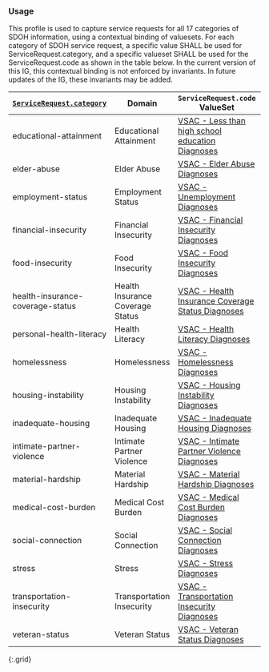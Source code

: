 

### Usage
This profile is used to capture service requests for all 17 categories of SDOH information, using a contextual binding of valuesets.
For each category of SDOH service request, a specific value SHALL be used for ServiceRequest.category, and a specific valueset SHALL be used for the ServiceRequest.code as shown in the table below.  In the current version of this IG, this contextual binding is not enforced by invariants.  In future updates of the IG, these invariants may be added.

| [`ServiceRequest.category`](ValueSet-SDOHCC-ValueSetSDOHCategory.html) | Domain | `ServiceRequest.code` ValueSet | ValueSet URL |
| ------ | -------------------- | ------------------------- | ------------ |
| educational-attainment | Educational Attainment | [VSAC -  Less than high school education Diagnoses ]( https://vsac.nlm.nih.gov/valueset/2.16.840.1.113762.1.4.1247.57/expansion ) | https://cts.nlm.nih.gov/fhir/res/ValueSet/2.16.840.1.113762.1.4.1247.57 |
| elder-abuse | Elder Abuse | [VSAC -  Elder Abuse Diagnoses ]( https://vsac.nlm.nih.gov/valueset/2.16.840.1.113762.1.4.1247.68/expansion ) | https://cts.nlm.nih.gov/fhir/res/ValueSet/2.16.840.1.113762.1.4.1247.68 |
| employment-status | Employment Status | [VSAC -  Unemployment Diagnoses ]( https://vsac.nlm.nih.gov/valueset/2.16.840.1.113762.1.4.1247.60/expansion ) | https://cts.nlm.nih.gov/fhir/res/ValueSet/2.16.840.1.113762.1.4.1247.60 |
| financial-insecurity | Financial Insecurity | [VSAC -  Financial Insecurity Diagnoses ]( https://vsac.nlm.nih.gov/valueset/2.16.840.1.113762.1.4.1247.31/expansion ) | https://cts.nlm.nih.gov/fhir/res/ValueSet/2.16.840.1.113762.1.4.1247.31 |
| food-insecurity | Food Insecurity | [VSAC -  Food Insecurity Diagnoses ]( https://vsac.nlm.nih.gov/valueset/2.16.840.1.113762.1.4.1247.11/expansion ) | https://cts.nlm.nih.gov/fhir/res/ValueSet/2.16.840.1.113762.1.4.1247.11 |
| health-insurance-coverage-status | Health Insurance Coverage Status | [VSAC -  Health Insurance Coverage Status Diagnoses ]( https://vsac.nlm.nih.gov/valueset/2.16.840.1.113762.1.4.1247.124/expansion ) | https://cts.nlm.nih.gov/fhir/res/ValueSet/2.16.840.1.113762.1.4.1247.124 |
| personal-health-literacy | Health Literacy | [VSAC -  Health Literacy Diagnoses ]( https://vsac.nlm.nih.gov/valueset/2.16.840.1.113762.1.4.1247.119/expansion ) | https://cts.nlm.nih.gov/fhir/res/ValueSet/2.16.840.1.113762.1.4.1247.119 |
| homelessness | Homelessness | [VSAC -  Homelessness Diagnoses ]( https://vsac.nlm.nih.gov/valueset/2.16.840.1.113762.1.4.1247.21/expansion ) | https://cts.nlm.nih.gov/fhir/res/ValueSet/2.16.840.1.113762.1.4.1247.21 |
| housing-instability | Housing Instability | [VSAC -  Housing Instability Diagnoses ]( https://vsac.nlm.nih.gov/valueset/2.16.840.1.113762.1.4.1247.45/expansion ) | https://cts.nlm.nih.gov/fhir/res/ValueSet/2.16.840.1.113762.1.4.1247.45 |
| inadequate-housing | Inadequate Housing | [VSAC -  Inadequate Housing Diagnoses ]( https://vsac.nlm.nih.gov/valueset/2.16.840.1.113762.1.4.1247.53/expansion ) | https://cts.nlm.nih.gov/fhir/res/ValueSet/2.16.840.1.113762.1.4.1247.53 |
| intimate-partner-violence | Intimate Partner Violence | [VSAC -  Intimate Partner Violence Diagnoses ]( https://vsac.nlm.nih.gov/valueset/2.16.840.1.113762.1.4.1247.98/expansion ) | https://cts.nlm.nih.gov/fhir/res/ValueSet/2.16.840.1.113762.1.4.1247.98 |
| material-hardship | Material Hardship | [VSAC -  Material Hardship Diagnoses ]( https://vsac.nlm.nih.gov/valueset/2.16.840.1.113762.1.4.1247.38/expansion ) | https://cts.nlm.nih.gov/fhir/res/ValueSet/2.16.840.1.113762.1.4.1247.38 |
| medical-cost-burden | Medical Cost Burden | [VSAC -  Medical Cost Burden Diagnoses ]( https://vsac.nlm.nih.gov/valueset/2.16.840.1.113762.1.4.1247.123/expansion ) | https://cts.nlm.nih.gov/fhir/res/ValueSet/2.16.840.1.113762.1.4.1247.123 |
| social-connection | Social Connection | [VSAC -  Social Connection Diagnoses ]( https://vsac.nlm.nih.gov/valueset/2.16.840.1.113762.1.4.1247.95/expansion ) | https://cts.nlm.nih.gov/fhir/res/ValueSet/2.16.840.1.113762.1.4.1247.95 |
| stress | Stress | [VSAC -  Stress Diagnoses ]( https://vsac.nlm.nih.gov/valueset/2.16.840.1.113762.1.4.1247.92/expansion ) | https://cts.nlm.nih.gov/fhir/res/ValueSet/2.16.840.1.113762.1.4.1247.92 |
| transportation-insecurity | Transportation Insecurity | [VSAC -  Transportation Insecurity Diagnoses ]( https://vsac.nlm.nih.gov/valueset/2.16.840.1.113762.1.4.1247.28/expansion ) | https://cts.nlm.nih.gov/fhir/res/ValueSet/2.16.840.1.113762.1.4.1247.28 |
| veteran-status | Veteran Status | [VSAC -  Veteran Status Diagnoses ]( https://vsac.nlm.nih.gov/valueset/2.16.840.1.113762.1.4.1247.91/expansion ) | https://cts.nlm.nih.gov/fhir/res/ValueSet/2.16.840.1.113762.1.4.1247.91 |
{:.grid}